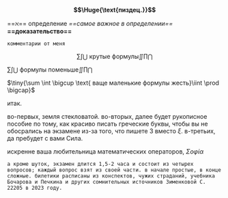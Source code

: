 
**$$\Huge{\text{пиздец.}}$$**


==$\aleph$== определение
*==самое важное в определении==*
**==доказательство==**

```
комментарии от меня
```

$$\sum \int \bigcup \text{ крутые формулы}\iint \prod \bigcap$$

$\sum \int \bigcup \text{ формулы поменьше}\iint \prod \bigcap$

$\tiny{\sum \int \bigcup \text{ ваще маленькие формулы жесть}\iint \prod \bigcap}$

итак.

во-первых, земля стекловатой.
во-вторых, далее будет рукописное пособие по тому, как красиво писать греческие буквы, чтобы вы не обосрались на экзамене из-за того, что пишете 3 вместо $\xi$.
в-третьих, да пребудет с вами Сила.

искренне ваша любительница математических операторов,
$Σοφία$

```
а кроме шуток, экзамен длится 1,5-2 часа и состоит из четырех вопросов; каждый вопрос взят из своей части. в начале простые, в конце сложные. билетики расписаны из конспектов, чужих страданий, учебника Бочарова и Печкина и других сомнительных источников Зименковой С. 22205 в 2023 году.
```